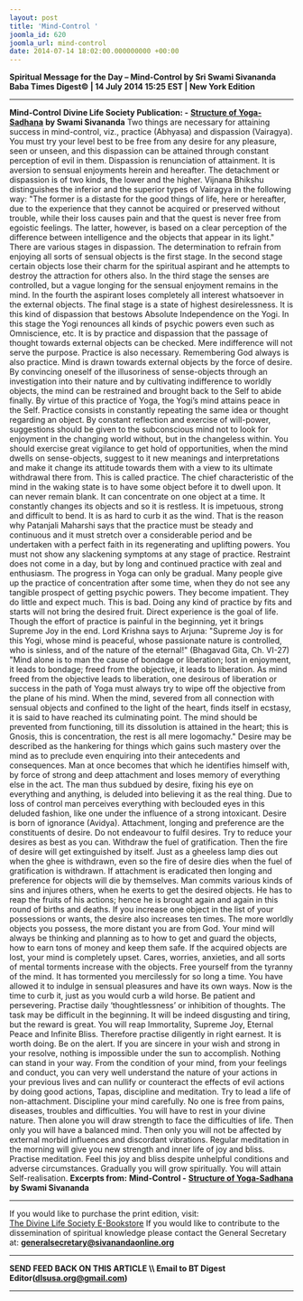 ```yaml
---
layout: post
title: 'Mind-Control '
joomla_id: 620
joomla_url: mind-control
date: 2014-07-14 18:02:00.000000000 +00:00
---
```

**Spiritual Message for the Day – Mind-Control by Sri Swami Sivananda**
**Baba Times Digest© | 14 July 2014 15:25 EST | New York Edition**
* * *  
 **Mind-Control**
**Divine Life Society Publication: -** [**Structure of Yoga-Sadhana**](http://www.dlshq.org/discourse/jun2001.htm) **by Swami Sivananda**
Two things are necessary for attaining success in mind-control, viz., practice (Abhyasa) and dispassion (Vairagya).
You must try your level best to be free from any desire for any pleasure, seen or unseen, and this dispassion can be attained through constant perception of evil in them. Dispassion is renunciation of attainment. It is aversion to sensual enjoyments herein and hereafter. The detachment or dispassion is of two kinds, the lower and the higher. Vijnana Bhikshu distinguishes the inferior and the superior types of Vairagya in the following way: "The former is a distaste for the good things of life, here or hereafter, due to the experience that they cannot be acquired or preserved without trouble, while their loss causes pain and that the quest is never free from egoistic feelings. The latter, however, is based on a clear perception of the difference between intelligence and the objects that appear in its light."
There are various stages in dispassion. The determination to refrain from enjoying all sorts of sensual objects is the first stage. In the second stage certain objects lose their charm for the spiritual aspirant and he attempts to destroy the attraction for others also. In the third stage the senses are controlled, but a vague longing for the sensual enjoyment remains in the mind. In the fourth the aspirant loses completely all interest whatsoever in the external objects. The final stage is a state of highest desirelessness. It is this kind of dispassion that bestows Absolute Independence on the Yogi. In this stage the Yogi renounces all kinds of psychic powers even such as Omniscience, etc.
It is by practice and dispassion that the passage of thought towards external objects can be checked. Mere indifference will not serve the purpose. Practice is also necessary. Remembering God always is also practice.
Mind is drawn towards external objects by the force of desire. By convincing oneself of the illusoriness of sense-objects through an investigation into their nature and by cultivating indifference to worldly objects, the mind can be restrained and brought back to the Self to abide finally. By virtue of this practice of Yoga, the Yogi’s mind attains peace in the Self. Practice consists in constantly repeating the same idea or thought regarding an object. By constant reflection and exercise of will-power, suggestions should be given to the subconscious mind not to look for enjoyment in the changing world without, but in the changeless within. You should exercise great vigilance to get hold of opportunities, when the mind dwells on sense-objects, suggest to it new meanings and interpretations and make it change its attitude towards them with a view to its ultimate withdrawal there from. This is called practice.
The chief characteristic of the mind in the waking state is to have some object before it to dwell upon. It can never remain blank. It can concentrate on one object at a time. It constantly changes its objects and so it is restless. It is impetuous, strong and difficult to bend. It is as hard to curb it as the wind. That is the reason why Patanjali Maharshi says that the practice must be steady and continuous and it must stretch over a considerable period and be undertaken with a perfect faith in its regenerating and uplifting powers. You must not show any slackening symptoms at any stage of practice.
Restraint does not come in a day, but by long and continued practice with zeal and enthusiasm. The progress in Yoga can only be gradual. Many people give up the practice of concentration after some time, when they do not see any tangible prospect of getting psychic powers. They become impatient. They do little and expect much. This is bad. Doing any kind of practice by fits and starts will not bring the desired fruit. Direct experience is the goal of life. Though the effort of practice is painful in the beginning, yet it brings Supreme Joy in the end. Lord Krishna says to Arjuna: "Supreme Joy is for this Yogi, whose mind is peaceful, whose passionate nature is controlled, who is sinless, and of the nature of the eternal!" (Bhagavad Gita, Ch. VI-27)
"Mind alone is to man the cause of bondage or liberation; lost in enjoyment, it leads to bondage; freed from the objective, it leads to liberation. As mind freed from the objective leads to liberation, one desirous of liberation or success in the path of Yoga must always try to wipe off the objective from the plane of his mind. When the mind, severed from all connection with sensual objects and confined to the light of the heart, finds itself in ecstasy, it is said to have reached its culminating point. The mind should be prevented from functioning, till its dissolution is attained in the heart; this is Gnosis, this is concentration, the rest is all mere logomachy."
Desire may be described as the hankering for things which gains such mastery over the mind as to preclude even enquiring into their antecedents and consequences. Man at once becomes that which he identifies himself with, by force of strong and deep attachment and loses memory of everything else in the act. The man thus subdued by desire, fixing his eye on everything and anything, is deluded into believing it as the real thing. Due to loss of control man perceives everything with beclouded eyes in this deluded fashion, like one under the influence of a strong intoxicant.
Desire is born of ignorance (Avidya). Attachment, longing and preference are the constituents of desire. Do not endeavour to fulfil desires. Try to reduce your desires as best as you can. Withdraw the fuel of gratification. Then the fire of desire will get extinguished by itself. Just as a gheeless lamp dies out when the ghee is withdrawn, even so the fire of desire dies when the fuel of gratification is withdrawn. If attachment is eradicated then longing and preference for objects will die by themselves.
Man commits various kinds of sins and injures others, when he exerts to get the desired objects. He has to reap the fruits of his actions; hence he is brought again and again in this round of births and deaths. If you increase one object in the list of your possessions or wants, the desire also increases ten times. The more worldly objects you possess, the more distant you are from God. Your mind will always be thinking and planning as to how to get and guard the objects, how to earn tons of money and keep them safe. If the acquired objects are lost, your mind is completely upset. Cares, worries, anxieties, and all sorts of mental torments increase with the objects.
Free yourself from the tyranny of the mind. It has tormented you mercilessly for so long a time. You have allowed it to indulge in sensual pleasures and have its own ways. Now is the time to curb it, just as you would curb a wild horse. Be patient and persevering. Practise daily ‘thoughtlessness’ or inhibition of thoughts. The task may be difficult in the beginning. It will be indeed disgusting and tiring, but the reward is great. You will reap Immortality, Supreme Joy, Eternal Peace and Infinite Bliss. Therefore practise diligently in right earnest. It is worth doing. Be on the alert. If you are sincere in your wish and strong in your resolve, nothing is impossible under the sun to accomplish. Nothing can stand in your way.
From the condition of your mind, from your feelings and conduct, you can very well understand the nature of your actions in your previous lives and can nullify or counteract the effects of evil actions by doing good actions, Tapas, discipline and meditation. Try to lead a life of non-attachment. Discipline your mind carefully. No one is free from pains, diseases, troubles and difficulties. You will have to rest in your divine nature. Then alone you will draw strength to face the difficulties of life. Then only you will have a balanced mind. Then only you will not be affected by external morbid influences and discordant vibrations. Regular meditation in the morning will give you new strength and inner life of joy and bliss. Practise meditation. Feel this joy and bliss despite unhelpful conditions and adverse circumstances. Gradually you will grow spiritually. You will attain Self-realisation.
**Excerpts from:**
**Mind-Control -** [**Structure of Yoga-Sadhana**](http://www.dlshq.org/discourse/jun2001.htm) **by Swami Sivananda**
* * *  
If you would like to purchase the print edition, visit:   
[The Divine Life Society E-Bookstore](http://www.dlshq.org/download/download.htm)
If you would like to contribute to the dissemination of spiritual knowledge please contact the General Secretary at:
[**generalsecretary@sivanandaonline.org**](mailto:generalsecretary@sivanandaonline.org?subject=Contribution%20to%20Dissemination%20of%20Spiritual%20Knowledge)
* * *
**SEND FEED BACK ON THIS ARTICLE \\\ Email to BT Digest Editor[](mailto:dlsusa.org@gmail.com?subject=DLS%20Posts)(dlsusa.org@gmail.com)**
* * *
  
